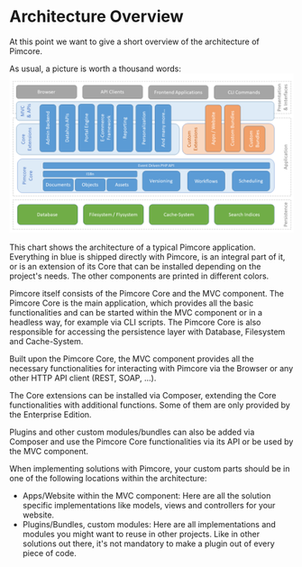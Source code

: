 # Architecture Overview

At this point we want to give a short overview of the architecture of Pimcore. 

As usual, a picture is worth a thousand words: 
![Pimcore Architecture](../img/architectural-chart.png) 

This chart shows the architecture of a typical Pimcore application. Everything in blue is shipped directly with Pimcore, is an integral part of it, or is an extension of its Core that can be installed depending on the project's needs. The other components are printed in different colors.

Pimcore itself consists of the Pimcore Core and the MVC component. 
The Pimcore Core is the main application, which provides all the basic functionalities and can be started within the MVC component or in a headless way, for example via CLI scripts.
The Pimcore Core is also responsible for accessing the persistence layer with Database, Filesystem and Cache-System. 

Built upon the Pimcore Core, the MVC component provides all the necessary 
functionalities for interacting with Pimcore via the Browser or any other HTTP
API client (REST, SOAP, ...).

The Core extensions can be installed via Composer, extending the Core functionalities with additional functions. Some of them are only provided by the Enterprise Edition.
 
Plugins and other custom modules/bundles can also be added via Composer and use the Pimcore Core functionalities 
via its API or be used by the MVC component. 

When implementing solutions with Pimcore, your custom parts should be in one of the following locations within the architecture: 

 * Apps/Website within the MVC component: Here are all the solution specific implementations 
 like models, views and controllers for your website. 
 * Plugins/Bundles, custom modules: Here are all implementations and modules you might want to reuse 
 in other projects. Like in other solutions out there, it's not mandatory to make a plugin out of every piece of code. 
